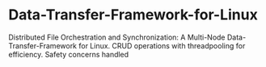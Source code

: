 # Data-Transfer-Framework-for-Linux
Distributed File Orchestration and Synchronization: A Multi-Node Data-Transfer-Framework for Linux. CRUD operations with threadpooling for efficiency. Safety concerns handled
